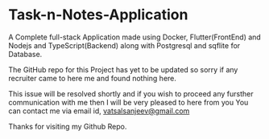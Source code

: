 # Task-n-Notes-Application
A Complete full-stack Application made using Docker, Flutter(FrontEnd) and Nodejs and TypeScript(Backend) along with Postgresql and sqflite for Database. 


The GitHub repo for this Project has yet to be updated so sorry if any recruiter came to here me and found nothing here. 

This issue will be resolved shortly and if you wish to proceed any fursther communication with me then I will be very pleased to here from you
You can contact me via email id, 
vatsalsanjeev@gmail.com

Thanks for visiting my Github Repo.
